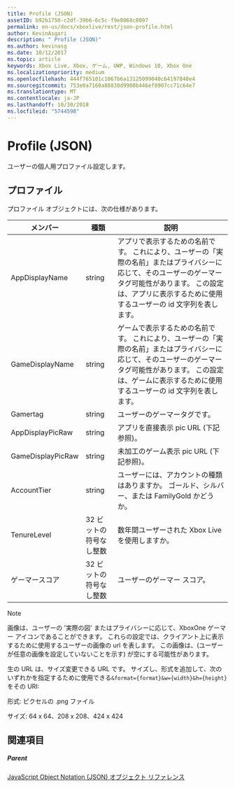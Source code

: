 ```yaml
---
title: Profile (JSON)
assetID: b92b1750-c2df-39b6-6c5c-f9e8068c8097
permalink: en-us/docs/xboxlive/rest/json-profile.html
author: KevinAsgari
description: " Profile (JSON)"
ms.author: kevinasg
ms.date: 10/12/2017
ms.topic: article
keywords: Xbox Live, Xbox, ゲーム, UWP, Windows 10, Xbox One
ms.localizationpriority: medium
ms.openlocfilehash: 444f765101c1067b6a13125099040c64197848e4
ms.sourcegitcommit: 753e0a7160a88830d9908b446ef0907cc71c64e7
ms.translationtype: MT
ms.contentlocale: ja-JP
ms.lasthandoff: 10/30/2018
ms.locfileid: "5744598"
---
```

# <a name="profile-json"></a>Profile (JSON)
ユーザーの個人用プロファイル設定します。 
<a id="ID4EN"></a>

 
## <a name="profile"></a>プロファイル
 
プロファイル オブジェクトには、次の仕様があります。
 
| メンバー| 種類| 説明| 
| --- | --- | --- | 
| AppDisplayName| string| アプリで表示するための名前です。 これにより、ユーザーの「実際の名前」またはプライバシーに応じて、そのユーザーのゲーマータグ可能性があります。 この設定は、アプリに表示するために使用するユーザーの id 文字列を表します。| 
| GameDisplayName| string| ゲームで表示するための名前です。 これにより、ユーザーの「実際の名前」またはプライバシーに応じて、そのユーザーのゲーマータグ可能性があります。 この設定は、ゲームに表示するために使用するユーザーの id 文字列を表します。| 
| Gamertag| string| ユーザーのゲーマータグです。| 
| AppDisplayPicRaw| string| アプリを直接表示 pic URL (下記参照)。| 
| GameDisplayPicRaw| string| 未加工のゲーム表示 pic URL (下記参照)。| 
| AccountTier| string| ユーザーには、アカウントの種類はありますか。 ゴールド、シルバー、または FamilyGold かどうか。| 
| TenureLevel| 32 ビットの符号なし整数| 数年間ユーザーされた Xbox Live を使用しますか。| 
| ゲーマースコア| 32 ビットの符号なし整数| ユーザーのゲーマー スコア。| 
  


> [!NOTE] 
> 画像は、ユーザーの '実際の図' またはプライバシーに応じて、XboxOne ゲーマー アイコンであることができます。 これらの設定では、クライアント上に表示するために使用するユーザーの画像の url を表します。 この画像は、(ユーザーが任意の画像を設定していないことを示す) が空にする可能性があります。 


 
生の URL は、サイズ変更できる URL です。 サイズし、形式を追加して、次のいずれかを指定するために使用できる`&format={format}&w={width}&h={height}`をその URI:
 
形式: ピクセルの .png ファイル
 
サイズ: 64 x 64、208 x 208、424 x 424
 
<a id="ID4E2D"></a>

 
## <a name="see-also"></a>関連項目
 
<a id="ID4E4D"></a>

 
##### <a name="parent"></a>Parent 

[JavaScript Object Notation (JSON) オブジェクト リファレンス](atoc-xboxlivews-reference-json.md)

   
